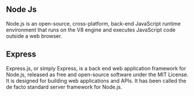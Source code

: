 ## Node Js 

Node.js is an open-source, cross-platform, back-end JavaScript runtime environment that runs on the V8 engine and executes JavaScript code outside a web browser.

## Express
Express.js, or simply Express, is a back end web application framework for Node.js, released as free and open-source software under the MIT License. It is designed for building web applications and APIs. It has been called the de facto standard server framework for Node.js.
